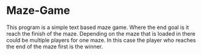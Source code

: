 # Maze-Game
This program is a simple text based maze game. Where the end goal is it reach the finish of the maze. Depending on the maze that is loaded in there could be multiple players for one maze. In this case the player who reaches the end of the maze first is the winner.

